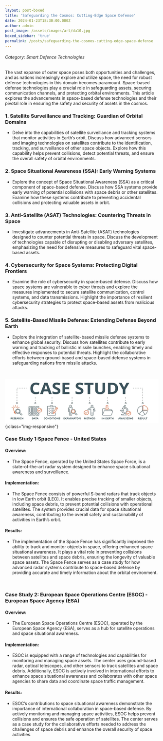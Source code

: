 ```yaml
---
layout: post-boxed
title: 'Safeguarding the Cosmos: Cutting-Edge Space Defense'
date: 2024-01-23T18:30:00.000Z
author: admin
post_image: /assets/images/art/da10.jpg
boxed_sidebar: 'true'
permalink: /posts/safeguarding-the-cosmos-cutting-edge-space-defense
---
```


###### Category: Smart Defence Technologies

The vast expanse of outer space poses both opportunities and challenges, and as nations increasingly explore and utilize space, the need for robust defense technologies in this domain becomes paramount. Space-based defense technologies play a crucial role in safeguarding assets, securing communication channels, and protecting orbital environments. This article explores the advancements in space-based defense technologies and their pivotal role in ensuring the safety and security of assets in the cosmos.

### 1. Satellite Surveillance and Tracking: Guardian of Orbital Domains

* Delve into the capabilities of satellite surveillance and tracking systems that monitor activities in Earth’s orbit. Discuss how advanced sensors and imaging technologies on satellites contribute to the identification, tracking, and surveillance of other space objects. Explore how this capability helps prevent collisions, detect potential threats, and ensure the overall safety of orbital environments.

### 2. Space Situational Awareness (SSA): Early Warning Systems

* Explore the concept of Space Situational Awareness (SSA) as a critical component of space-based defense. Discuss how SSA systems provide early warning of potential collisions with space debris or other satellites. Examine how these systems contribute to preventing accidental collisions and protecting valuable assets in orbit.

### 3. Anti-Satellite (ASAT) Technologies: Countering Threats in Space

* Investigate advancements in Anti-Satellite (ASAT) technologies designed to counter potential threats in space. Discuss the development of technologies capable of disrupting or disabling adversary satellites, emphasizing the need for defensive measures to safeguard vital space-based assets.

### 4. Cybersecurity for Space Systems: Protecting Digital Frontiers

* Examine the role of cybersecurity in space-based defense. Discuss how space systems are vulnerable to cyber threats and explore the measures implemented to secure satellite communication, control systems, and data transmissions. Highlight the importance of resilient cybersecurity strategies to protect space-based assets from malicious attacks.

### 5. Satellite-Based Missile Defense: Extending Defense Beyond Earth

* Explore the integration of satellite-based missile defense systems to enhance global security. Discuss how satellites contribute to early warning and tracking of ballistic missile launches, enabling timely and effective responses to potential threats. Highlight the collaborative efforts between ground-based and space-based defense systems in safeguarding nations from missile attacks.

<br>

![Image Using Kramdown](/assets/images/art/case.png){:class="img-responsive"}

### Case Study 1:Space Fence - United States

#### Overview:

* The Space Fence, operated by the United States Space Force, is a state-of-the-art radar system designed to enhance space situational awareness and surveillance.

#### Implementation:

* The Space Fence consists of powerful S-band radars that track objects in low Earth orbit (LEO). It enables precise tracking of smaller objects, including space debris, to prevent potential collisions with operational satellites. The system provides crucial data for space situational awareness, contributing to the overall safety and sustainability of activities in Earth’s orbit.

#### Results:

* The implementation of the Space Fence has significantly improved the ability to track and monitor objects in space, offering enhanced space situational awareness. It plays a vital role in preventing collisions between satellites and space debris, ensuring the longevity of valuable space assets. The Space Fence serves as a case study for how advanced radar systems contribute to space-based defense by providing accurate and timely information about the orbital environment.

<br>

### Case Study 2: European Space Operations Centre (ESOC) - European Space Agency (ESA)

#### Overview:

* The European Space Operations Centre (ESOC), operated by the European Space Agency (ESA), serves as a hub for satellite operations and space situational awareness.

#### Implementation:

* ESOC is equipped with a range of technologies and capabilities for monitoring and managing space assets. The center uses ground-based radar, optical telescopes, and other sensors to track satellites and space debris. Additionally, ESOC is actively involved in international efforts to enhance space situational awareness and collaborates with other space agencies to share data and coordinate space traffic management.

#### Results:

* ESOC’s contributions to space situational awareness demonstrate the importance of international collaboration in space-based defense. By actively monitoring and managing space activities, ESOC helps prevent collisions and ensures the safe operation of satellites. The center serves as a case study for the collaborative efforts needed to address the challenges of space debris and enhance the overall security of space activities.
